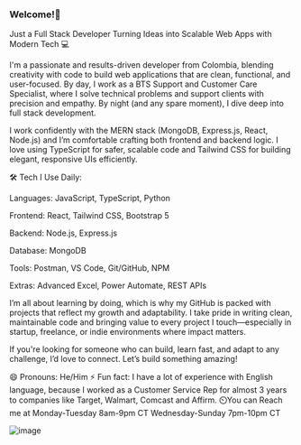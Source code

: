 ### Welcome!👋
Just a Full Stack Developer Turning Ideas into Scalable Web Apps with Modern Tech 💻

I'm a passionate and results-driven developer from Colombia, blending creativity with code to build web applications that are clean, functional, and user-focused. By day, I work as a BTS Support and Customer Care Specialist, where I solve technical problems and support clients with precision and empathy. By night (and any spare moment), I dive deep into full stack development.

I work confidently with the MERN stack (MongoDB, Express.js, React, Node.js) and I’m comfortable crafting both frontend and backend logic. I love using TypeScript for safer, scalable code and Tailwind CSS for building elegant, responsive UIs efficiently.

🛠 Tech I Use Daily:

Languages: JavaScript, TypeScript, Python

Frontend: React, Tailwind CSS, Bootstrap 5

Backend: Node.js, Express.js

Database: MongoDB

Tools: Postman, VS Code, Git/GitHub, NPM

Extras: Advanced Excel, Power Automate, REST APIs

I’m all about learning by doing, which is why my GitHub is packed with projects that reflect my growth and adaptability. I take pride in writing clean, maintainable code and bringing value to every project I touch—especially in startup, freelance, or indie environments where impact matters.

If you're looking for someone who can build, learn fast, and adapt to any challenge, I’d love to connect. Let’s build something amazing!


😄 Pronouns: He/Him
⚡ Fun fact: I have a lot of experience with English language, because I worked as a Customer Service Rep for almost 3 years to companies like Target, Walmart, Comcast and Affirm.
⏲️You can Reach me at
  Monday-Tuesday 8am-9pm CT
  Wednesday-Sunday 7pm-10pm CT
  
  ![image](https://github.com/stevengomez25/All-my-projects/blob/main/projects_react/projects/blogger/my-studies-blog/src/RedSSRTojiArt1.gif)

